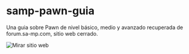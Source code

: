 # samp-pawn-guia
Una guia sobre Pawn de nivel básico, medio y avanzado recuperada de forum.sa-mp.com, sitio web cerrado.

![Mirar sitio web](https://neetoons.github.io/samp-pawn-guia/)